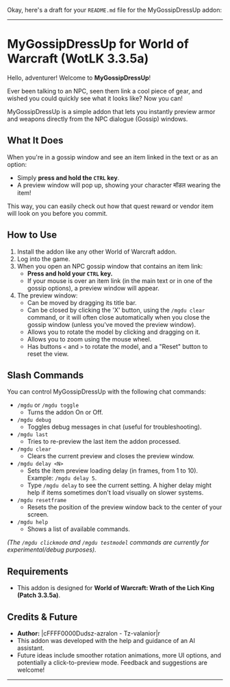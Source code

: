 Okay, here's a draft for your `README.md` file for the MyGossipDressUp addon:

---

# MyGossipDressUp for World of Warcraft (WotLK 3.3.5a)

Hello, adventurer! Welcome to **MyGossipDressUp**!

Ever been talking to an NPC, seen them link a cool piece of gear, and wished you could quickly see what it looks like? Now you can!

MyGossipDressUp is a simple addon that lets you instantly preview armor and weapons directly from the NPC dialogue (Gossip) windows.

## What It Does

When you're in a gossip window and see an item linked in the text or as an option:

*   Simply **press and hold the `CTRL` key**.
*   A preview window will pop up, showing your character मॉडल wearing the item!

This way, you can easily check out how that quest reward or vendor item will look on you before you commit.

## How to Use

1.  Install the addon like any other World of Warcraft addon.
2.  Log into the game.
3.  When you open an NPC gossip window that contains an item link:
    *   **Press and hold your `CTRL` key.**
    *   If your mouse is over an item link (in the main text or in one of the gossip options), a preview window will appear.
4.  The preview window:
    *   Can be moved by dragging its title bar.
    *   Can be closed by clicking the 'X' button, using the `/mgdu clear` command, or it will often close automatically when you close the gossip window (unless you've moved the preview window).
    *   Allows you to rotate the model by clicking and dragging on it.
    *   Allows you to zoom using the mouse wheel.
    *   Has buttons `<` and `>` to rotate the model, and a "Reset" button to reset the view.

## Slash Commands

You can control MyGossipDressUp with the following chat commands:

*   `/mgdu` or `/mgdu toggle`
    *   Turns the addon On or Off.
*   `/mgdu debug`
    *   Toggles debug messages in chat (useful for troubleshooting).
*   `/mgdu last`
    *   Tries to re-preview the last item the addon processed.
*   `/mgdu clear`
    *   Clears the current preview and closes the preview window.
*   `/mgdu delay <N>`
    *   Sets the item preview loading delay (in frames, from 1 to 10). Example: `/mgdu delay 5`.
    *   Type `/mgdu delay` to see the current setting. A higher delay might help if items sometimes don't load visually on slower systems.
*   `/mgdu resetframe`
    *   Resets the position of the preview window back to the center of your screen.
*   `/mgdu help`
    *   Shows a list of available commands.

*(The `/mgdu clickmode` and `/mgdu testmodel` commands are currently for experimental/debug purposes).*

## Requirements

*   This addon is designed for **World of Warcraft: Wrath of the Lich King (Patch 3.3.5a)**.

## Credits & Future

*   **Author:** |cFFFF0000Dudsz-azralon - Tz-valanior|r
*   This addon was developed with the help and guidance of an AI assistant.
*   Future ideas include smoother rotation animations, more UI options, and potentially a click-to-preview mode. Feedback and suggestions are welcome!

---
